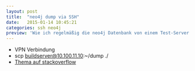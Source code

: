 ```yaml
---
layout: post
title:  "neo4j dump via SSH"
date:   2015-01-14 10:45:21
categories: ssh neo4j
preview: 'Wie ich regelmäßig die neo4j Datenbank von einem Test-Server mit einem lokalen Server abgleiche, um optimale Bedingungen zum Debuggen zu schaffen.'
---
```


+ VPN Verbindung
+ scp buildserver@10.100.11.10:~/dump ./
+ [Thema auf stackoverflow](http://stackoverflow.com/questions/343711/transferring-files-over-ssh)